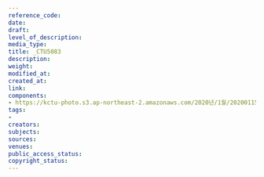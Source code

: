 ```yaml
---
reference_code: 
date: 
draft: 
level_of_description: 
media_type: 
title: _CTU5083
description: 
weight: 
modified_at: 
created_at: 
link: 
components:
- https://kctu-photo.s3.ap-northeast-2.amazonaws.com/2020년/1월/20200115_노동개악+분쇄!+노조+할+권리+쟁취!+영남대의료원+투쟁+승리!+민주노총+결의대회/_CTU5083.jpg
tags:
- 
creators: 
subjects: 
sources: 
venues: 
public_access_status: 
copyright_status: 
---
```

